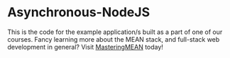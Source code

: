 # Asynchronous-NodeJS

This is the code for the example application/s built as a part of one of our courses. Fancy learning more about the MEAN stack, and full-stack web development in general? Visit [MasteringMEAN](http://masteringmean.com) today!
